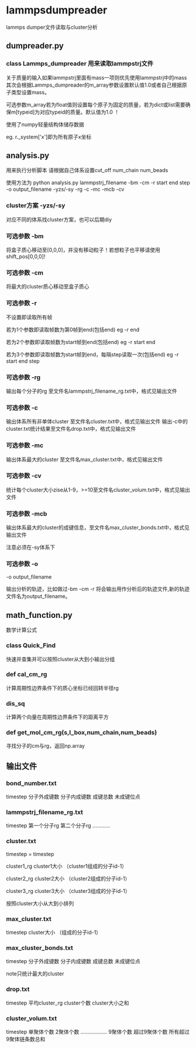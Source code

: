 # lammpsdumpreader
lammps dumper文件读取与cluster分析
## dumpreader.py 
### class Lammps_dumpreader 用来读取lammpstrj文件 

关于质量的输入如果lammpstrj里面有mass一项则优先使用lammpstrj中的mass
其次会根据Lammps_dumpreader的m_array参数设置默认值1.0或者自己根据原子类型设置mass。

可选参数m_array若为float值则设置每个原子为固定的质量，若为dict或list需要确保m[typeid]为对应typeid的质量。默认值为1.0 ！

使用了numpy轻量结构体储存数据

eg. r._system['x']即为所有原子x坐标
## analysis.py
用来执行分析脚本 请根据自己体系设置cut_off num_chain num_beads

使用方法为 python analysis.py lammpstrj_filename -bm -cm -r start end step -o output_filename -yzs/-sy -rg -c -mc -mcb -cv
### cluster方案 -yzs/-sy
对应不同的体系找cluster方案，也可以后期diy

### 可选参数 -bm 
将盒子质心移动至[0,0,0]，并没有移动粒子！若想粒子也平移请使用shift_pos[0,0,0]!
### 可选参数 -cm
将最大的cluster质心移动至盒子质心

### 可选参数 -r 
不设置即读取所有帧

若为1个参数即读取帧数为第0帧到end(包括end) eg -r end

若为2个参数即读取帧数为start帧到end(包括end) eg -r start end

若为3个参数即读取帧数为start帧到end，每隔step读取一次(包括end) eg -r start end step

### 可选参数 -rg 
输出每个分子的rg 至文件名lammpstrj_filename_rg.txt中，格式见输出文件
### 可选参数 -c
输出体系所有非单体cluster 至文件名cluster.txt中，格式见输出文件
输出-c中的cluster.txt统计结果至文件名drop.txt中，格式见输出文件
### 可选参数 -mc
输出体系最大的cluster 至文件名max_cluster.txt中，格式见输出文件
### 可选参数 -cv
统计每个cluster大小zise从1-9，>=10至文件名cluster_volum.txt中，格式见输出文件
### 可选参数 -mcb
输出体系最大的cluster的成键信息，至文件名max_cluster_bonds.txt中，格式见输出文件

注意必须在-sy体系下
### 可选参数 -o
-o output_filename

输出分析的轨迹，比如做过-bm -cm -r 将会输出用作分析后的轨迹文件,新的轨迹文件名为output_filename。

## math_function.py
数学计算公式
### class Quick_Find
快速并查集并可以按照cluster从大到小输出分组
### def cal_cm_rg
计算周期性边界条件下的质心坐标已经回转半径rg
### dis_sq
计算两个向量在周期性边界条件下的距离平方
### def get_mol_cm_rg(s,l_box,num_chain,num_beads)
寻找分子的cm与rg，返回np.array

## 输出文件 
### bond_number.txt
timestep 分子外成键数 分子内成键数 成键总数 未成键位点
### lammpstrj_filename_rg.txt
timestep 第一个分子rg 第二个分子rg …………
### cluster.txt
timestep = timestep

cluster1_rg cluster1大小 （cluster1组成的分子id-1）

cluster2_rg cluster2大小 （cluster2组成的分子id-1）

cluster3_rg cluster3大小 （cluster3组成的分子id-1）

按照cluster大小从大到小排列
### max_cluster.txt
timestep cluster大小 （组成的分子id-1）
### max_cluster_bonds.txt
timestep 分子外成键数 分子内成键数 成键总数 未成键位点

note只统计最大的cluster
### drop.txt
timestep 平均cluster_rg cluster个数 cluster大小之和  
### cluster_volum.txt
timestep 单聚体个数 2聚体个数 ……………… 9聚体个数 超过9聚体个数 所有超过9聚体链条数总和

